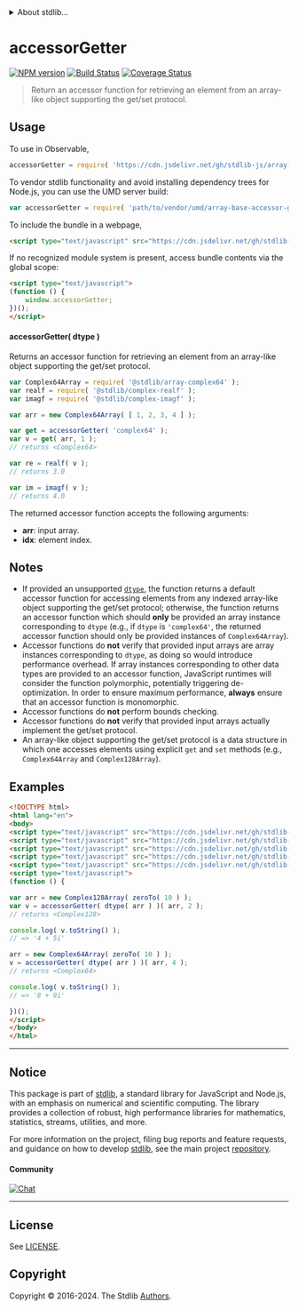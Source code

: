 <!--

@license Apache-2.0

Copyright (c) 2022 The Stdlib Authors.

Licensed under the Apache License, Version 2.0 (the "License");
you may not use this file except in compliance with the License.
You may obtain a copy of the License at

   http://www.apache.org/licenses/LICENSE-2.0

Unless required by applicable law or agreed to in writing, software
distributed under the License is distributed on an "AS IS" BASIS,
WITHOUT WARRANTIES OR CONDITIONS OF ANY KIND, either express or implied.
See the License for the specific language governing permissions and
limitations under the License.

-->


<details>
  <summary>
    About stdlib...
  </summary>
  <p>We believe in a future in which the web is a preferred environment for numerical computation. To help realize this future, we've built stdlib. stdlib is a standard library, with an emphasis on numerical and scientific computation, written in JavaScript (and C) for execution in browsers and in Node.js.</p>
  <p>The library is fully decomposable, being architected in such a way that you can swap out and mix and match APIs and functionality to cater to your exact preferences and use cases.</p>
  <p>When you use stdlib, you can be absolutely certain that you are using the most thorough, rigorous, well-written, studied, documented, tested, measured, and high-quality code out there.</p>
  <p>To join us in bringing numerical computing to the web, get started by checking us out on <a href="https://github.com/stdlib-js/stdlib">GitHub</a>, and please consider <a href="https://opencollective.com/stdlib">financially supporting stdlib</a>. We greatly appreciate your continued support!</p>
</details>

# accessorGetter

[![NPM version][npm-image]][npm-url] [![Build Status][test-image]][test-url] [![Coverage Status][coverage-image]][coverage-url] <!-- [![dependencies][dependencies-image]][dependencies-url] -->

> Return an accessor function for retrieving an element from an array-like object supporting the get/set protocol.

<!-- Section to include introductory text. Make sure to keep an empty line after the intro `section` element and another before the `/section` close. -->

<section class="intro">

</section>

<!-- /.intro -->

<!-- Package usage documentation. -->



<section class="usage">

## Usage

To use in Observable,

```javascript
accessorGetter = require( 'https://cdn.jsdelivr.net/gh/stdlib-js/array-base-accessor-getter@umd/browser.js' )
```

To vendor stdlib functionality and avoid installing dependency trees for Node.js, you can use the UMD server build:

```javascript
var accessorGetter = require( 'path/to/vendor/umd/array-base-accessor-getter/index.js' )
```

To include the bundle in a webpage,

```html
<script type="text/javascript" src="https://cdn.jsdelivr.net/gh/stdlib-js/array-base-accessor-getter@umd/browser.js"></script>
```

If no recognized module system is present, access bundle contents via the global scope:

```html
<script type="text/javascript">
(function () {
    window.accessorGetter;
})();
</script>
```

#### accessorGetter( dtype )

Returns an accessor function for retrieving an element from an array-like object supporting the get/set protocol.

```javascript
var Complex64Array = require( '@stdlib/array-complex64' );
var realf = require( '@stdlib/complex-realf' );
var imagf = require( '@stdlib/complex-imagf' );

var arr = new Complex64Array( [ 1, 2, 3, 4 ] );

var get = accessorGetter( 'complex64' );
var v = get( arr, 1 );
// returns <Complex64>

var re = realf( v );
// returns 3.0

var im = imagf( v );
// returns 4.0
```

The returned accessor function accepts the following arguments:

-   **arr**: input array.
-   **idx**: element index.

</section>

<!-- /.usage -->

<!-- Package usage notes. Make sure to keep an empty line after the `section` element and another before the `/section` close. -->

<section class="notes">

## Notes

-   If provided an unsupported [`dtype`][@stdlib/array/dtypes], the function returns a default accessor function for accessing elements from any indexed array-like object supporting the get/set protocol; otherwise, the function returns an accessor function which should **only** be provided an array instance corresponding to `dtype` (e.g., if `dtype` is `'complex64'`, the returned accessor function should only be provided instances of `Complex64Array`).
-   Accessor functions do **not** verify that provided input arrays are array instances corresponding to `dtype`, as doing so would introduce performance overhead. If array instances corresponding to other data types are provided to an accessor function, JavaScript runtimes will consider the function polymorphic, potentially triggering de-optimization. In order to ensure maximum performance, **always** ensure that an accessor function is monomorphic.
-   Accessor functions do **not** perform bounds checking.
-   Accessor functions do **not** verify that provided input arrays actually implement the get/set protocol.
-   An array-like object supporting the get/set protocol is a data structure in which one accesses elements using explicit `get` and `set` methods (e.g., `Complex64Array` and `Complex128Array`).

</section>

<!-- /.notes -->

<!-- Package usage examples. -->

<section class="examples">

## Examples

<!-- eslint no-undef: "error" -->

```html
<!DOCTYPE html>
<html lang="en">
<body>
<script type="text/javascript" src="https://cdn.jsdelivr.net/gh/stdlib-js/array-complex128@umd/browser.js"></script>
<script type="text/javascript" src="https://cdn.jsdelivr.net/gh/stdlib-js/array-complex64@umd/browser.js"></script>
<script type="text/javascript" src="https://cdn.jsdelivr.net/gh/stdlib-js/array-base-zero-to@umd/browser.js"></script>
<script type="text/javascript" src="https://cdn.jsdelivr.net/gh/stdlib-js/array-dtype@umd/browser.js"></script>
<script type="text/javascript" src="https://cdn.jsdelivr.net/gh/stdlib-js/array-base-accessor-getter@umd/browser.js"></script>
<script type="text/javascript">
(function () {

var arr = new Complex128Array( zeroTo( 10 ) );
var v = accessorGetter( dtype( arr ) )( arr, 2 );
// returns <Complex128>

console.log( v.toString() );
// => '4 + 5i'

arr = new Complex64Array( zeroTo( 10 ) );
v = accessorGetter( dtype( arr ) )( arr, 4 );
// returns <Complex64>

console.log( v.toString() );
// => '8 + 9i'

})();
</script>
</body>
</html>
```

</section>

<!-- /.examples -->

<!-- Section to include cited references. If references are included, add a horizontal rule *before* the section. Make sure to keep an empty line after the `section` element and another before the `/section` close. -->

<section class="references">

</section>

<!-- /.references -->

<!-- Section for related `stdlib` packages. Do not manually edit this section, as it is automatically populated. -->

<section class="related">

</section>

<!-- /.related -->

<!-- Section for all links. Make sure to keep an empty line after the `section` element and another before the `/section` close. -->


<section class="main-repo" >

* * *

## Notice

This package is part of [stdlib][stdlib], a standard library for JavaScript and Node.js, with an emphasis on numerical and scientific computing. The library provides a collection of robust, high performance libraries for mathematics, statistics, streams, utilities, and more.

For more information on the project, filing bug reports and feature requests, and guidance on how to develop [stdlib][stdlib], see the main project [repository][stdlib].

#### Community

[![Chat][chat-image]][chat-url]

---

## License

See [LICENSE][stdlib-license].


## Copyright

Copyright &copy; 2016-2024. The Stdlib [Authors][stdlib-authors].

</section>

<!-- /.stdlib -->

<!-- Section for all links. Make sure to keep an empty line after the `section` element and another before the `/section` close. -->

<section class="links">

[npm-image]: http://img.shields.io/npm/v/@stdlib/array-base-accessor-getter.svg
[npm-url]: https://npmjs.org/package/@stdlib/array-base-accessor-getter

[test-image]: https://github.com/stdlib-js/array-base-accessor-getter/actions/workflows/test.yml/badge.svg?branch=main
[test-url]: https://github.com/stdlib-js/array-base-accessor-getter/actions/workflows/test.yml?query=branch:main

[coverage-image]: https://img.shields.io/codecov/c/github/stdlib-js/array-base-accessor-getter/main.svg
[coverage-url]: https://codecov.io/github/stdlib-js/array-base-accessor-getter?branch=main

<!--

[dependencies-image]: https://img.shields.io/david/stdlib-js/array-base-accessor-getter.svg
[dependencies-url]: https://david-dm.org/stdlib-js/array-base-accessor-getter/main

-->

[chat-image]: https://img.shields.io/gitter/room/stdlib-js/stdlib.svg
[chat-url]: https://app.gitter.im/#/room/#stdlib-js_stdlib:gitter.im

[stdlib]: https://github.com/stdlib-js/stdlib

[stdlib-authors]: https://github.com/stdlib-js/stdlib/graphs/contributors

[umd]: https://github.com/umdjs/umd
[es-module]: https://developer.mozilla.org/en-US/docs/Web/JavaScript/Guide/Modules

[deno-url]: https://github.com/stdlib-js/array-base-accessor-getter/tree/deno
[deno-readme]: https://github.com/stdlib-js/array-base-accessor-getter/blob/deno/README.md
[umd-url]: https://github.com/stdlib-js/array-base-accessor-getter/tree/umd
[umd-readme]: https://github.com/stdlib-js/array-base-accessor-getter/blob/umd/README.md
[esm-url]: https://github.com/stdlib-js/array-base-accessor-getter/tree/esm
[esm-readme]: https://github.com/stdlib-js/array-base-accessor-getter/blob/esm/README.md
[branches-url]: https://github.com/stdlib-js/array-base-accessor-getter/blob/main/branches.md

[stdlib-license]: https://raw.githubusercontent.com/stdlib-js/array-base-accessor-getter/main/LICENSE

[@stdlib/array/dtypes]: https://github.com/stdlib-js/array-dtypes/tree/umd

</section>

<!-- /.links -->

